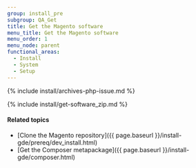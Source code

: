 ```yaml
---
group: install_pre
subgroup: QA_Get
title: Get the Magento software
menu_title: Get the Magento software
menu_order: 1
menu_node: parent
functional_areas:
  - Install
  - System
  - Setup
---
```


{% include install/archives-php-issue.md %}

{% include install/get-software_zip.md %}

#### Related topics

-   [Clone the Magento repository]({{ page.baseurl }}/install-gde/prereq/dev_install.html)
-   [Get the Composer metapackage]({{ page.baseurl }}/install-gde/composer.html)

